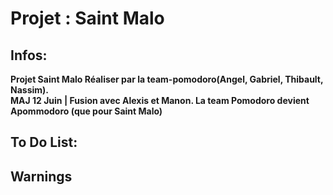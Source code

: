 # Projet : Saint Malo

## Infos:
**Projet Saint Malo Réaliser par la team-pomodoro(Angel, Gabriel, Thibault, Nassim).**  
**MAJ 12 Juin | Fusion avec Alexis et Manon. La team Pomodoro devient Apommodoro (que pour Saint Malo)**

## To Do List:

## Warnings
